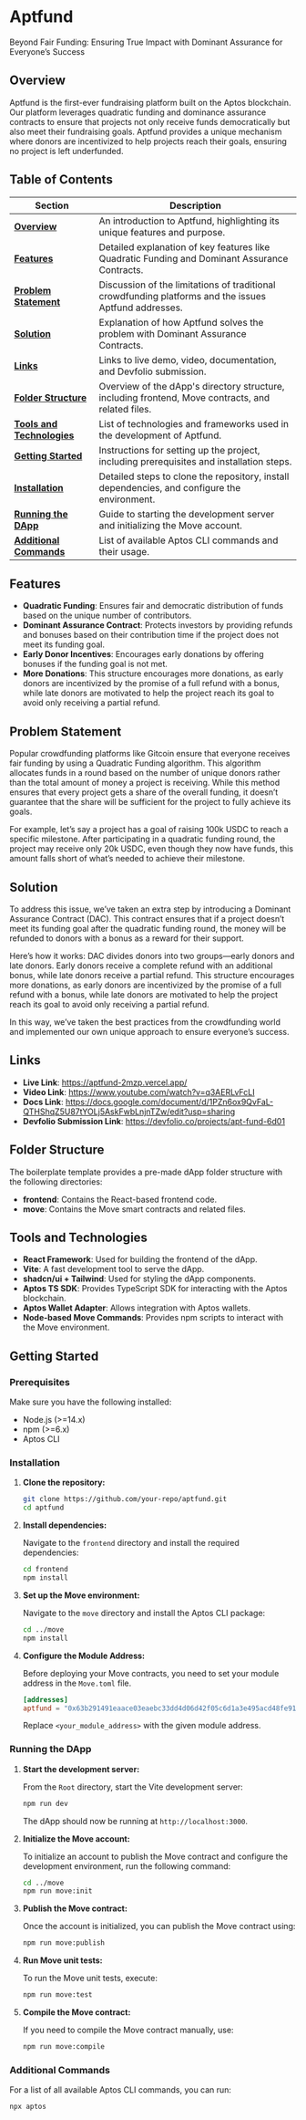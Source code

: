 # Aptfund
Beyond Fair Funding: Ensuring True Impact with Dominant Assurance for Everyone’s Success

## Overview

Aptfund is the first-ever fundraising platform built on the Aptos blockchain. Our platform leverages quadratic funding and dominance assurance contracts to ensure that projects not only receive funds democratically but also meet their fundraising goals. Aptfund provides a unique mechanism where donors are incentivized to help projects reach their goals, ensuring no project is left underfunded.

## Table of Contents

| **Section**                    | **Description**                                                                                   |
|--------------------------------|---------------------------------------------------------------------------------------------------|
| **[Overview](#overview)**                   | An introduction to Aptfund, highlighting its unique features and purpose.                        |
| **[Features](#features)**                   | Detailed explanation of key features like Quadratic Funding and Dominant Assurance Contracts.    |
| **[Problem Statement](#problem-statement)**          | Discussion of the limitations of traditional crowdfunding platforms and the issues Aptfund addresses. |
| **[Solution](#solution)**                   | Explanation of how Aptfund solves the problem with Dominant Assurance Contracts.                 |
| **[Links](#links)**                      | Links to live demo, video, documentation, and Devfolio submission.                               |
| **[Folder Structure](#folder-structure)**           | Overview of the dApp's directory structure, including frontend, Move contracts, and related files. |
| **[Tools and Technologies](#tools-and-technologies)**     | List of technologies and frameworks used in the development of Aptfund.                          |
| **[Getting Started](#getting-started)**            | Instructions for setting up the project, including prerequisites and installation steps.         |
| **[Installation](#installation)**               | Detailed steps to clone the repository, install dependencies, and configure the environment.     |
| **[Running the DApp](#running-the-dapp)**           | Guide to starting the development server and initializing the Move account.                      |
| **[Additional Commands](#additional-commands)**        | List of available Aptos CLI commands and their usage.                                            |


## Features

- **Quadratic Funding**: Ensures fair and democratic distribution of funds based on the unique number of contributors.
- **Dominant Assurance Contract**: Protects investors by providing refunds and bonuses based on their contribution time if the project does not meet its funding goal.
- **Early Donor Incentives**: Encourages early donations by offering bonuses if the funding goal is not met.
- **More Donations**: This structure encourages more donations, as early donors are incentivized by the promise of a full refund with a bonus, while late donors are motivated to help the project reach its goal to avoid only receiving a partial refund.

## Problem Statement

Popular crowdfunding platforms like Gitcoin ensure that everyone receives fair funding by using a Quadratic Funding algorithm. This algorithm allocates funds in a round based on the number of unique donors rather than the total amount of money a project is receiving. While this method ensures that every project gets a share of the overall funding, it doesn’t guarantee that the share will be sufficient for the project to fully achieve its goals.

For example, let’s say a project has a goal of raising 100k USDC to reach a specific milestone. After participating in a quadratic funding round, the project may receive only 20k USDC, even though they now have funds, this amount falls short of what’s needed to achieve their milestone.

## Solution

To address this issue, we’ve taken an extra step by introducing a Dominant Assurance Contract (DAC). This contract ensures that if a project doesn’t meet its funding goal after the quadratic funding round, the money will be refunded to donors with a bonus as a reward for their support.

Here’s how it works: DAC divides donors into two groups—early donors and late donors. Early donors receive a complete refund with an additional bonus, while late donors receive a partial refund. This structure encourages more donations, as early donors are incentivized by the promise of a full refund with a bonus, while late donors are motivated to help the project reach its goal to avoid only receiving a partial refund.

In this way, we’ve taken the best practices from the crowdfunding world and implemented our own unique approach to ensure everyone’s success.


## Links

- **Live Link**: https://aptfund-2mzp.vercel.app/
- **Video Link**: https://www.youtube.com/watch?v=q3AERLvFcLI
- **Docs Link**: https://docs.google.com/document/d/1PZn6ox9QvFaL-QTHShqZ5U87tYOLj5AskFwbLnjnTZw/edit?usp=sharing
- **Devfolio Submission Link**: https://devfolio.co/projects/apt-fund-6d01

## Folder Structure

The boilerplate template provides a pre-made dApp folder structure with the following directories:

- **frontend**: Contains the React-based frontend code.
- **move**: Contains the Move smart contracts and related files.

## Tools and Technologies

- **React Framework**: Used for building the frontend of the dApp.
- **Vite**: A fast development tool to serve the dApp.
- **shadcn/ui + Tailwind**: Used for styling the dApp components.
- **Aptos TS SDK**: Provides TypeScript SDK for interacting with the Aptos blockchain.
- **Aptos Wallet Adapter**: Allows integration with Aptos wallets.
- **Node-based Move Commands**: Provides npm scripts to interact with the Move environment.

## Getting Started

### Prerequisites

Make sure you have the following installed:

- Node.js (>=14.x)
- npm (>=6.x)
- Aptos CLI

### Installation

1. **Clone the repository:**

    ```bash
    git clone https://github.com/your-repo/aptfund.git
    cd aptfund
    ```

2. **Install dependencies:**

    Navigate to the `frontend` directory and install the required dependencies:

    ```bash
    cd frontend
    npm install
    ```

3. **Set up the Move environment:**

    Navigate to the `move` directory and install the Aptos CLI package:

    ```bash
    cd ../move
    npm install
    ```

4. **Configure the Module Address:**

    Before deploying your Move contracts, you need to set your module address in the `Move.toml` file.

    ```toml
    [addresses]
    aptfund = "0x63b291491eaace03eaebc33dd4d06d42f05c6d1a3e495acd48fe917da3fbb945"
    ```

    Replace `<your_module_address>` with the given module address.

### Running the DApp

1. **Start the development server:**

    From the `Root` directory, start the Vite development server:

    ```bash
    npm run dev
    ```

    The dApp should now be running at `http://localhost:3000`.

2. **Initialize the Move account:**

    To initialize an account to publish the Move contract and configure the development environment, run the following command:

    ```bash
    cd ../move
    npm run move:init
    ```

3. **Publish the Move contract:**

    Once the account is initialized, you can publish the Move contract using:

    ```bash
    npm run move:publish
    ```

4. **Run Move unit tests:**

    To run the Move unit tests, execute:

    ```bash
    npm run move:test
    ```

5. **Compile the Move contract:**

    If you need to compile the Move contract manually, use:

    ```bash
    npm run move:compile
    ```

### Additional Commands

For a list of all available Aptos CLI commands, you can run:

```bash
npx aptos
